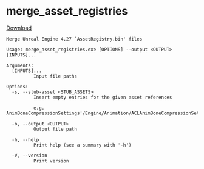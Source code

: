 # merge_asset_registries
[Download](https://github.com/rtkzboss/merge-asset-registries/releases/latest/download/merge_asset_registries.exe)

```
Merge Unreal Engine 4.27 `AssetRegistry.bin' files

Usage: merge_asset_registries.exe [OPTIONS] --output <OUTPUT> [INPUTS]...

Arguments:
  [INPUTS]...
          Input file paths

Options:
  -s, --stub-asset <STUB_ASSETS>
          Insert empty entries for the given asset references

          e.g. AnimBoneCompressionSettings'/Engine/Animation/ACLAnimBoneCompressionSettings.ACLAnimBoneCompressionSettings'

  -o, --output <OUTPUT>
          Output file path

  -h, --help
          Print help (see a summary with '-h')

  -V, --version
          Print version
```
